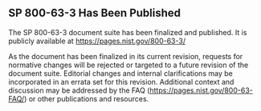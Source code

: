 ## SP 800-63-3 Has Been Published

The SP 800-63-3 document suite has been finalized and published. It is publicly available at https://pages.nist.gov/800-63-3/

As the document has been finalized in its current revision, requests for normative changes will be rejected or targeted to a future revision of the document suite. Editorial changes and internal clarifications may be incorporated in an errata set for this revision. Additional context and discussion may be addressed by the FAQ (https://pages.nist.gov/800-63-FAQ/) or other publications and resources. 